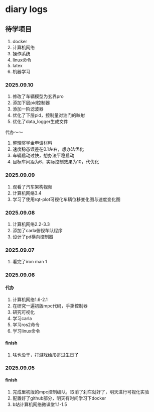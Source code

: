 # diary logs

## 待学项目
1. docker
2. 计算机网络
3. 操作系统
4. linux命令
5. latex
6. 机器学习

### 2025.09.10
1. 修改了车辆模型为玄界pro
2. 添加下层pid控制器
3. 添加一阶滤波器
4. 优化了下层pid，控制量对油门的映射
5. 优化了data_logger生成文件

代办～～
1. 整理奖学金申请材料
2. 速度稳态误差在0.1左右，想办法优化
3. 车辆启动过快，想办法平稳启动
4. 目标车间距为6，实际控制效果为10，代优化

### 2025.09.09
1. 观看了汽车架构视频
2. 计算机网络3.4
3. 学习了使用rqt-plot可视化车辆位移变化图与速度变化图


### 2025.09.08
1. 计算机网络2.2-3.3
2. 添加了carla俯视车队程序
3. 设计了pd横向控制器
### 2025.09.07
1. 看完了iron man 1
   


### 2025.09.06
#### 代办
1. 计算机网络1.6-2.1
2. 在研究一遍初版mpc代码，手撕控制器
3. 研究可视化
4. 学习carla
5. 学习ros2命令
6. 学习linux命令
#### finish
1. 啥也没干，打游戏给彤哥过生日了

### 2025.09.05
#### finish
1. 完成里初版的mpc控制编队，取消了刹车就好了，明天进行可视化实验
2. 配置好了github部分，明天有时间学习下docker
3. b站计算机网络微课堂1.1-1.5
<!--stackedit_data:
eyJoaXN0b3J5IjpbOTkxMzM3MTI5LC02NzY5MzIyNjIsMTAxMT
A0MDg2MiwtOTkyNjMyODg5XX0=
-->
